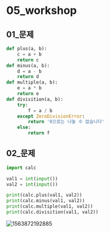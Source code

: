 # 05_workshop

## 01_문제

```python
def plus(a, b):
    c = a + b
    return c
def minus(a, b):
    d = a - b
    return d
def multiple(a, b):
    e = a * b
    return e
def divisition(a, b):    
    try:
        f = a / b
    except ZeroDivisionError: 
        return '0으로는 나눌 수 없습니다'
    else:
        return f
```



## 02_문제

```python
import calc

val1 = int(input())
val2 = int(input())

print(calc.plus(val1, val2))
print(calc.minus(val1, val2))
print(calc.multiple(val1, val2))
print(calc.divisition(val1, val2))
```

![1563872192885](C:\Users\student\AppData\Roaming\Typora\typora-user-images\1563872192885.png)